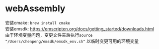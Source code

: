 # webAssembly
安装cmake: `brew install cmake`<br />
安装emsdk: https://emscripten.org/docs/getting_started/downloads.html <br />
由于环境变量问题，变更文件夹后执行`source "/Users/chenpeng/emsdk/emsdk_env.sh"` 以临时变更可用的环境变量
